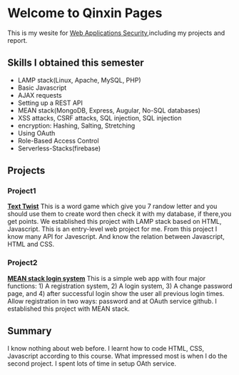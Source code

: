 # Welcome to Qinxin Pages

This is my wesite for [Web Applications Security](http://websec.prof.ninja/),including my projects and report. 
## Skills I obtained this semester
- LAMP stack(Linux, Apache, MySQL, PHP)
- Basic Javascript
- AJAX requests
- Setting up a REST API
- MEAN stack(MongoDB, Express, Augular, No-SQL databases)
- XSS attacks, CSRF attacks, SQL injection, SQL injection
- encryption: Hashing, Salting, Stretching
- Using OAuth
- Role-Based Access Control
- Serverless-Stacks(firebase)

## Projects
### Project1
[**Text Twist**](https://qxzhang1994.github.io/text-twist/)
This is a word game which give you 7 randow letter and you should use them to create word then check it with my database, if there,you get points. We established this project with LAMP stack based on HTML, Javascript. This is an entry-level web project for me. From this project I know many API for Javescript. And know the relation between Javascript, HTML and CSS. 


### Project2 
[**MEAN stack login system**](https://qxzhang1994.github.io/loginSystem/)
This is a simple web app with four major functions: 1) A registration system, 2) A login system, 3) A change password page, and 4) after successful login show the user all previous login times. Allow registration in two ways: password and at OAuth service github. I established this project with MEAN stack. 

## Summary
I know nothing about web before. I learnt how to code HTML, CSS, Javascript according to this course. What impressed most is when I do the second project. I spent lots of time in setup OAth service. 
